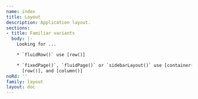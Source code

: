 ```yaml
---
name: index
title: Layout
description: Application layout.
sections:
- title: Familiar variants
  body: |-
    Looking for ...

    * `fluidRow()` use [row()]

    * `fixedPage()`, `fluidPage()` or `sidebarLayout()` use [container()],
      [row()], and [column()]
noRd: ''
family: layout
layout: doc
---
```

